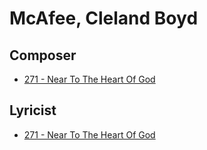 # McAfee, Cleland Boyd

## Composer

- [271 - Near To The Heart Of God](/hymns/271.md)

## Lyricist

- [271 - Near To The Heart Of God](/hymns/271.md)

